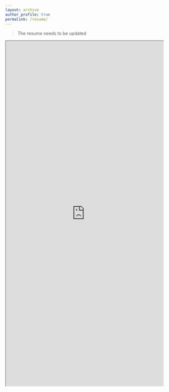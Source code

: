 ```yaml
---
layout: archive
author_profile: true
permalink: /resume/
---
```

> The resume needs to be updated 
<iframe src="https://drive.google.com/file/d/17q6t3CBNIjnKRWqUYNmUm0OAv__B1jIp/preview" width="100%" height="1100em"></iframe>
